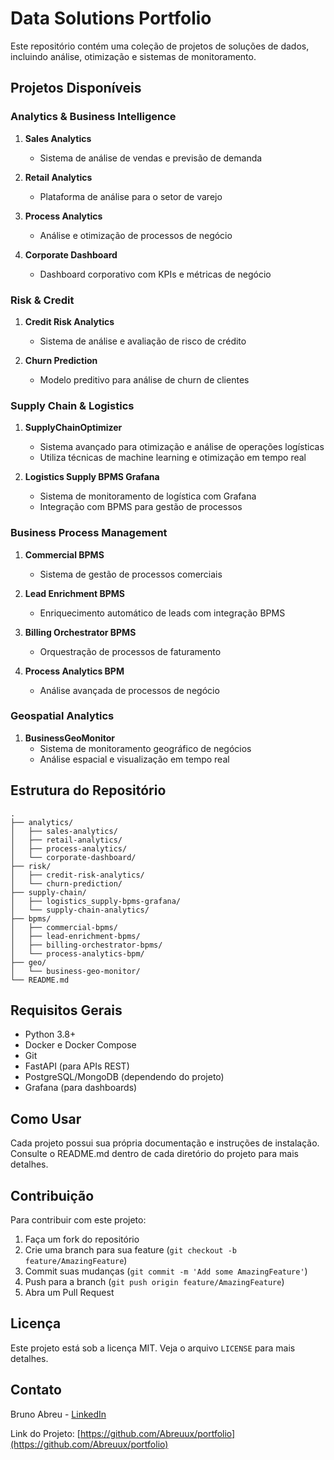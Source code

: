 # Data Solutions Portfolio

Este repositório contém uma coleção de projetos de soluções de dados, incluindo análise, otimização e sistemas de monitoramento.

## Projetos Disponíveis

### Analytics & Business Intelligence
1. **Sales Analytics**
   - Sistema de análise de vendas e previsão de demanda

2. **Retail Analytics**
   - Plataforma de análise para o setor de varejo

3. **Process Analytics**
   - Análise e otimização de processos de negócio

4. **Corporate Dashboard**
   - Dashboard corporativo com KPIs e métricas de negócio

### Risk & Credit
1. **Credit Risk Analytics**
   - Sistema de análise e avaliação de risco de crédito

2. **Churn Prediction**
   - Modelo preditivo para análise de churn de clientes

### Supply Chain & Logistics
1. **SupplyChainOptimizer**
   - Sistema avançado para otimização e análise de operações logísticas
   - Utiliza técnicas de machine learning e otimização em tempo real

2. **Logistics Supply BPMS Grafana**
   - Sistema de monitoramento de logística com Grafana
   - Integração com BPMS para gestão de processos

### Business Process Management
1. **Commercial BPMS**
   - Sistema de gestão de processos comerciais

2. **Lead Enrichment BPMS**
   - Enriquecimento automático de leads com integração BPMS

3. **Billing Orchestrator BPMS**
   - Orquestração de processos de faturamento

4. **Process Analytics BPM**
   - Análise avançada de processos de negócio

### Geospatial Analytics
1. **BusinessGeoMonitor**
   - Sistema de monitoramento geográfico de negócios
   - Análise espacial e visualização em tempo real

## Estrutura do Repositório

```
.
├── analytics/
│   ├── sales-analytics/
│   ├── retail-analytics/
│   ├── process-analytics/
│   └── corporate-dashboard/
├── risk/
│   ├── credit-risk-analytics/
│   └── churn-prediction/
├── supply-chain/
│   ├── logistics_supply-bpms-grafana/
│   └── supply-chain-analytics/
├── bpms/
│   ├── commercial-bpms/
│   ├── lead-enrichment-bpms/
│   ├── billing-orchestrator-bpms/
│   └── process-analytics-bpm/
├── geo/
│   └── business-geo-monitor/
└── README.md
```

## Requisitos Gerais

- Python 3.8+
- Docker e Docker Compose
- Git
- FastAPI (para APIs REST)
- PostgreSQL/MongoDB (dependendo do projeto)
- Grafana (para dashboards)

## Como Usar

Cada projeto possui sua própria documentação e instruções de instalação. Consulte o README.md dentro de cada diretório do projeto para mais detalhes.

## Contribuição

Para contribuir com este projeto:

1. Faça um fork do repositório
2. Crie uma branch para sua feature (`git checkout -b feature/AmazingFeature`)
3. Commit suas mudanças (`git commit -m 'Add some AmazingFeature'`)
4. Push para a branch (`git push origin feature/AmazingFeature`)
5. Abra um Pull Request

## Licença

Este projeto está sob a licença MIT. Veja o arquivo `LICENSE` para mais detalhes.

## Contato

Bruno Abreu - [LinkedIn](https://www.linkedin.com/in/brunoxabreu/)

Link do Projeto: [https://github.com/Abreuux/portfolio](https://github.com/Abreuux/portfolio) 